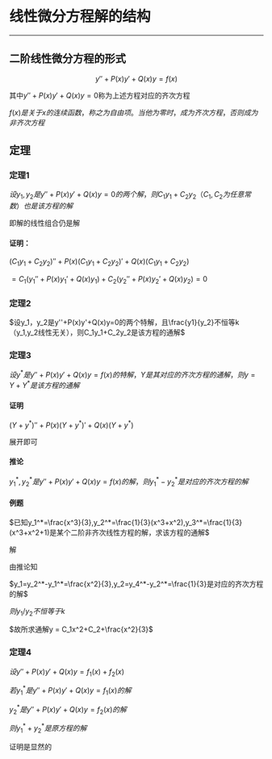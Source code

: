 # 线性微分方程解的结构

---

## 二阶线性微分方程的形式

$$y'' +P(x)y' + Q(x)y=f(x)$$

其中$y''+P(x)y'+Q(x)y=0$称为上述方程对应的齐次方程

$f(x)是关于x的连续函数，称之为自由项。当他为零时，成为齐次方程，否则成为非齐次方程$

## 定理

### 定理1

$设y_1,y_2是y''+P(x)y'+Q(x)y=0的两个解，则C_1y_1+C_2y_2（C_1,C_2为任意常数）也是该方程的解$

即解的线性组合仍是解

#### 证明：

$(C_1y_1+C_2y_2)''+P(x)(C_1y_1+C_2y_2)'+Q(x)(C_1y_1+C_2y_2)$

$=C_1(y_1''+P(x)y_1'+Q(x)y_1)+C_2(y_2''+P(x)y_2'+Q(x)y_2) = 0$

### 定理2

$设y_1，y_2是y''+P(x)y'+Q(x)y=0的两个特解，且\frac{y1}{y_2}不恒等k（y_1,y_2线性无关），则C_1y_1+C_2y_2是该方程的通解$

### 定理3

$设y^*是y''+P(x)y'+Q(x)y=f(x)的特解，Y是其对应的齐次方程的通解，则y=Y+Y^*是该方程的通解$

#### 证明

$(Y+y^*)''+P(x)(Y+y^*)'+Q(x)(Y+y^*)$

展开即可

#### 推论

$y_1^*,y_2^*是y''+P(x)y'+Q(x)y=f(x)的解，则y_1^*-y_2^*是对应的齐次方程的解$

#### 例题

$已知y_1^*=\frac{x^3}{3},y_2^*=\frac{1}{3}(x^3+x^2),y_3^*=\frac{1}{3}(x^3+x^2+1)是某个二阶非齐次线性方程的解，求该方程的通解$

解

由推论知

$y_1=y_2^*-y_1^*=\frac{x^2}{3},y_2=y_4^*-y_2^*=\frac{1}{3}是对应的齐次方程的解$

$则y_1/y_2不恒等于k$

$故所求通解y = C_1x^2+C_2+\frac{x^2}{3}$

### 定理4

$设y''+P(x)y'+Q(x)y=f_1(x)+f_2(x)$

$若y_1^*是y''+P(x)y'+Q(x)y=f_1(x)的解$

$y_2^*是y''+P(x)y'+Q(x)y=f_2(x)的解$

$则y_1^*+y_2^*是原方程的解$

证明是显然的